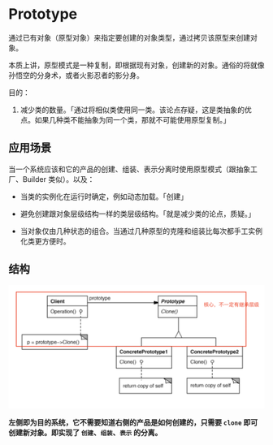 # Prototype

通过已有对象（原型对象）来指定要创建的对象类型，通过拷贝该原型来创建对象。

本质上讲，原型模式是一种复制，即根据现有对象，创建新的对象。通俗的将就像孙悟空的分身术，或者火影忍者的影分身。

目的：

1. 减少类的数量。「通过将相似类使用同一类。该论点存疑，这是类抽象的优点。如果几种类不能抽象为同一个类，那就不可能使用原型复制。」



## 应用场景

当一个系统应该和它的产品的创建、组装、表示分离时使用原型模式（跟抽象工厂、Builder 类似）。以及：

- 当类的实例化在运行时确定，例如动态加载。「创建」

- 避免创建跟对象层级结构一样的类层级结构。「就是减少类的论点，质疑。」

- 当对象仅由几种状态的组合。当通过几种原型的克隆和组装比每次都手工实例化类更方便时。


## 结构

![](images/prototype_structure.png)

**左侧即为目的系统，它不需要知道右侧的产品是如何创建的，只需要 `clone` 即可创建新对象。即实现了 `创建`、`组装`、`表示` 的分离。**




